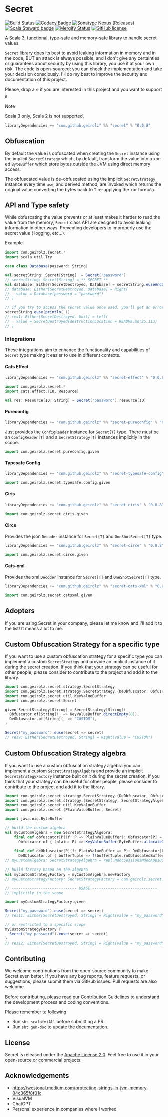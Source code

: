 # Secret

[![Build Status](https://github.com/geirolz/secret/actions/workflows/cicd.yml/badge.svg)](https://github.com/geirolz/secret/actions)
[![Codacy Badge](https://api.codacy.com/project/badge/Grade/db3274b55e0c4031803afb45f58d4413)](https://www.codacy.com/manual/david.geirola/secret?utm_source=github.com&amp;utm_medium=referral&amp;utm_content=geirolz/secret&amp;utm_campaign=Badge_Grade)
[![Sonatype Nexus (Releases)](https://img.shields.io/nexus/r/com.github.geirolz/secret_3?server=https%3A%2F%2Foss.sonatype.org)](https://mvnrepository.com/artifact/com.github.geirolz/secret)
[![Scala Steward badge](https://img.shields.io/badge/Scala_Steward-helping-blue.svg?style=flat&logo=data:image/png;base64,iVBORw0KGgoAAAANSUhEUgAAAA4AAAAQCAMAAAARSr4IAAAAVFBMVEUAAACHjojlOy5NWlrKzcYRKjGFjIbp293YycuLa3pYY2LSqql4f3pCUFTgSjNodYRmcXUsPD/NTTbjRS+2jomhgnzNc223cGvZS0HaSD0XLjbaSjElhIr+AAAAAXRSTlMAQObYZgAAAHlJREFUCNdNyosOwyAIhWHAQS1Vt7a77/3fcxxdmv0xwmckutAR1nkm4ggbyEcg/wWmlGLDAA3oL50xi6fk5ffZ3E2E3QfZDCcCN2YtbEWZt+Drc6u6rlqv7Uk0LdKqqr5rk2UCRXOk0vmQKGfc94nOJyQjouF9H/wCc9gECEYfONoAAAAASUVORK5CYII=)](https://scala-steward.org)
[![Mergify Status](https://img.shields.io/endpoint.svg?url=https://api.mergify.com/v1/badges/geirolz/secret&style=flat)](https://mergify.io)
[![GitHub license](https://img.shields.io/github/license/geirolz/secret)](https://github.com/geirolz/secret/blob/main/LICENSE)

A Scala 3, functional, type-safe and memory-safe library to handle secret values 

`Secret` library does its best to avoid leaking information in memory and in the code, BUT an attack is always possible,
and I don't give any certainties or guarantees about security by using this library, you use it at your own risk. The code is open-sourced; you can check the implementation and take your
decision consciously. I'll do my best to improve the security and documentation of this project.

Please, drop a ⭐️ if you are interested in this project and you want to support it.

> [!NOTE]
> Scala 3 only, Scala 2 is not supported.

```sbt
libraryDependencies += "com.github.geirolz" %% "secret" % "0.0.8"
```

## Obfuscation

By default the value is obfuscated when creating the `Secret` instance using the implicit `SecretStrategy` which, by default, transform the value into a xor-ed
`ByteBuffer` which store bytes outside the JVM using direct memory access.

The obfuscated value is de-obfuscated using the implicit `SecretStrategy` instance every time `use`, and derived method, are invoked which returns the original
value converting the bytes back to `T` re-applying the xor formula.

## API and Type safety

While obfuscating the value prevents or at least makes it harder to read the value from the memory, `Secret` class API are designed to avoid leaking
information in other ways. Preventing developers to improperly use the secret value ( logging, etc...).

Example
```scala
import com.geirolz.secret.*
import scala.util.Try

case class Database(password: String)

val secretString: Secret[String]  = Secret("password")
// secretString: Secret[String] = ** SECRET **
val database: Either[SecretDestroyed, Database] = secretString.euseAndDestroy(password => Database(password))
// database: Either[SecretDestroyed, Database] = Right(
//   value = Database(password = "password")
// )

// if you try to access the secret value once used, you'll get an error
secretString.euse(println(_))
// res1: Either[SecretDestroyed, Unit] = Left(
//   value = SecretDestroyed(destructionLocation = README.md:25:113)
// )
```

### Integrations

These integrations aim to enhance the functionality and capabilities of `Secret` type making it easier to use in different contexts.

#### Cats Effect
```sbt
libraryDependencies += "com.github.geirolz" %% "secret-effect" % "0.0.8"
```

```scala
import com.geirolz.secret.*
import cats.effect.{IO, Resource}

val res: Resource[IO, String] = Secret("password").resource[IO]
```

#### Pureconfig
```sbt
libraryDependencies += "com.github.geirolz" %% "secret-pureconfig" % "0.0.8"
```

Just provides the `ConfigReader` instance for `Secret[T]` type.
There must be an `ConfigReader[T]` and a `SecretStrategy[T]` instances implicitly in the scope.
```scala
import com.geirolz.secret.pureconfig.given
```
#### Typesafe Config
```sbt
libraryDependencies += "com.github.geirolz" %% "secret-typesafe-config" % "0.0.8"
```
```scala
import com.geirolz.secret.typesafe.config.given
```

#### Ciris
```sbt
libraryDependencies += "com.github.geirolz" %% "secret-ciris" % "0.0.8"
```
```scala
import com.geirolz.secret.ciris.given
```

#### Circe
Provides the json `Decoder` instance for `Secret[T]` and `OneShotSecret[T]` type.

```sbt
libraryDependencies += "com.github.geirolz" %% "secret-circe" % "0.0.8"
```
```scala
import com.geirolz.secret.circe.given
```

#### Cats-xml
Provides the xml `Decoder` instance for `Secret[T]` and `OneShotSecret[T]` type.

```sbt
libraryDependencies += "com.github.geirolz" %% "secret-cats-xml" % "0.0.8"
```
```scala
import com.geirolz.secret.catsxml.given
```


## Adopters

If you are using Secret in your company, please let me know and I'll add it to the list! It means a lot to me.

## Custom Obfuscation Strategy for a specific type

If you want to use a custom obfuscation strategy for a specific type you can implement a custom `SecretStrategy` and provide an implicit instance of it during the secret creation.
If you think that your strategy can be useful for other people, please consider to contribute to the project and add it to the library.

```scala
import com.geirolz.secret.strategy.SecretStrategy
import com.geirolz.secret.strategy.SecretStrategy.{DeObfuscator, Obfuscator}
import com.geirolz.secret.util.KeyValueBuffer
import com.geirolz.secret.Secret

given SecretStrategy[String] = SecretStrategy[String](
  Obfuscator.of[String](_ => KeyValueBuffer.directEmpty(0)),
  DeObfuscator.of[String](_ => "CUSTOM"),
)

Secret("my_password").euse(secret => secret)
// res9: Either[SecretDestroyed, String] = Right(value = "CUSTOM")
```

## Custom Obfuscation Strategy algebra

If you want to use a custom obfuscation strategy algebra you can implement a custom `SecretStrategyAlgebra` and provide an implicit `SecretStrategyFactory` instance built on it during the secret creation.
If you think that your strategy can be useful for other people, please consider to contribute to the project and add it to the library.

```scala
import com.geirolz.secret.strategy.SecretStrategy.{DeObfuscator, Obfuscator}
import com.geirolz.secret.strategy.{SecretStrategy, SecretStrategyAlgebra}
import com.geirolz.secret.util.KeyValueBuffer
import com.geirolz.secret.{PlainValueBuffer, Secret}

import java.nio.ByteBuffer

// build the custom algebra
val myCustomAlgebra = new SecretStrategyAlgebra:
    final def obfuscator[P](f: P => PlainValueBuffer): Obfuscator[P] =
      Obfuscator.of { (plain: P) => KeyValueBuffer(ByteBuffer.allocateDirect(0), f(plain)) }
    
    final def deObfuscator[P](f: PlainValueBuffer => P): DeObfuscator[P] =
      DeObfuscator.of { bufferTuple => f(bufferTuple.roObfuscatedBuffer) }
// myCustomAlgebra: SecretStrategyAlgebra = repl.MdocSession$MdocApp10$$anon$6@71dbc0e2

// build factory based on the algebra
val myCustomStrategyFactory = myCustomAlgebra.newFactory
// myCustomStrategyFactory: SecretStrategyFactory = com.geirolz.secret.strategy.SecretStrategyFactory@62a0832

// ----------------------------- USAGE -----------------------------
// implicitly in the scope

import myCustomStrategyFactory.given

Secret("my_password").euse(secret => secret)
// res11: Either[SecretDestroyed, String] = Right(value = "my_password")

// or restricted to a specific scope
myCustomStrategyFactory {
  Secret("my_password").euse(secret => secret)
}
// res12: Either[SecretDestroyed, String] = Right(value = "my_password")
```

## Contributing

We welcome contributions from the open-source community to make Secret even better. If you have any bug reports,
feature requests, or suggestions, please submit them via GitHub issues. Pull requests are also welcome.

Before contributing, please read
our [Contribution Guidelines](https://github.com/geirolz/secret/blob/main/CONTRIBUTING.md) to understand the
development process and coding conventions.

Please remember te following:

- Run `sbt scalafmtAll` before submitting a PR.
- Run `sbt gen-doc` to update the documentation.

## License

Secret is released under the [Apache License 2.0](https://github.com/geirolz/secret/blob/main/LICENSE).
Feel free to use it in your open-source or commercial projects.

## Acknowledgements
- https://westonal.medium.com/protecting-strings-in-jvm-memory-84c365f8f01c
- VisualVM
- ChatGPT
- Personal experience in companies where I worked

